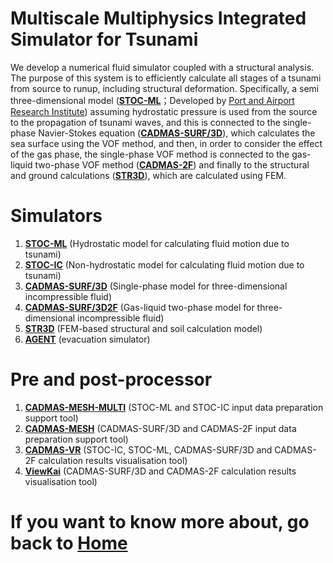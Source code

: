 # Multiscale Multiphysics Integrated Simulator for Tsunami
We develop a numerical fluid simulator coupled with a structural analysis. The purpose of this system is to efficiently calculate all stages of a tsunami from source to runup, including structural deformation. 
Specifically, a semi three-dimensional model ([**STOC-ML**](https://www.pari.go.jp/unit/tsunamitakashio/open-software/t-stoc/download/index.html)；Developed by [Port and Airport Research Institute](https://www.pari.go.jp/en/)) assuming hydrostatic pressure is used from the source to the propagation of tsunami waves, and this is connected to the single-phase Navier-Stokes equation ([**CADMAS-SURF/3D**](https://github.com/CADMAS-SURF/Multiscale-and-Multiphysics-Integrated-Simulator-for-Tsunami/tree/main/Simulators/CADMAS-SURF-3D)), which calculates the sea surface using the VOF method, and then, in order to consider the effect of the gas phase, the single-phase VOF method is connected to the gas-liquid two-phase VOF method ([**CADMAS-2F**](https://github.com/CADMAS-SURF/Multiscale-and-Multiphysics-Integrated-Simulator-for-Tsunami/tree/main/Simulators/CADMAS-SURF-3D2F)) and finally to the structural and ground calculations ([**STR3D**](https://github.com/CADMAS-SURF/Multiscale-and-Multiphysics-Integrated-Simulator-for-Tsunami/tree/main/Simulators/STR3D)), which are calculated using FEM.
# Simulators
1. [**STOC-ML**](https://www.pari.go.jp/unit/tsunamitakashio/open-software/t-stoc/download/index.html) (Hydrostatic model for calculating fluid motion due to tsunami)
2. [**STOC-IC**](https://www.pari.go.jp/unit/tsunamitakashio/open-software/t-stoc/download/index.html) (Non-hydrostatic model for calculating fluid motion due to tsunami)
3. [**CADMAS-SURF/3D**](https://github.com/CADMAS-SURF/Multiscale-and-Multiphysics-Integrated-Simulator-for-Tsunami/tree/main/Simulators/CADMAS-SURF-3D) (Single-phase model for three-dimensional incompressible fluid)
4. [**CADMAS-SURF/3D2F**](https://github.com/CADMAS-SURF/Multiscale-and-Multiphysics-Integrated-Simulator-for-Tsunami/tree/main/Simulators/CADMAS-SURF-3D2F) (Gas-liquid two-phase model for three-dimensional incompressible fluid)
5. [**STR3D**](https://github.com/CADMAS-SURF/Multiscale-and-Multiphysics-Integrated-Simulator-for-Tsunami/tree/main/Simulators/STR3D) (FEM-based structural and soil calculation model)
6. [**AGENT**](https://github.com/CADMAS-SURF/Multiscale-and-Multiphysics-Integrated-Simulator-for-Tsunami/tree/main/Simulators/AGENT) (evacuation simulator)
# Pre and post-processor
1. [**CADMAS-MESH-MULTI**](https://github.com/CADMAS-SURF/Multiscale-and-Multiphysics-Integrated-Simulator-for-Tsunami/tree/main/Pre%20and%20post-processors/CADMAS-MESH-MULTI) (STOC-ML and STOC-IC input data preparation support tool)
2. [**CADMAS-MESH**](https://github.com/CADMAS-SURF/Multiscale-and-Multiphysics-Integrated-Simulator-for-Tsunami/tree/main/Pre%20and%20post-processors/CADMAS-MESH) (CADMAS-SURF/3D and CADMAS-2F input data preparation support tool)
3. [**CADMAS-VR**](https://github.com/CADMAS-SURF/Multiscale-and-Multiphysics-Integrated-Simulator-for-Tsunami/tree/main/Pre%20and%20post-processors/CADMAS-VR) (STOC-IC, STOC-ML, CADMAS-SURF/3D and CADMAS-2F calculation results visualisation tool)
4. [**ViewKai**](https://github.com/CADMAS-SURF/Multiscale-and-Multiphysics-Integrated-Simulator-for-Tsunami/tree/main/Pre%20and%20post-processors/ViewKai) (CADMAS-SURF/3D and CADMAS-2F calculation results visualisation tool)
# If you want to know more about, go back to [Home](https://github.com/CADMAS-SURF/Multiscale-and-Multiphysics-Integrated-Simulator-for-Tsunami)

